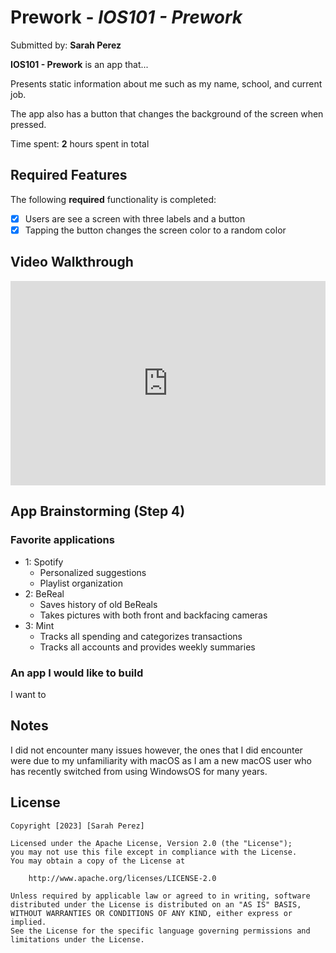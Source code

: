 # Prework - *IOS101 - Prework*

Submitted by: **Sarah Perez**

**IOS101 - Prework** is an app that... 

Presents static information about me such as my name, school, and current job. 

The app also has a button that changes the background of the screen when pressed. 

Time spent: **2** hours spent in total

## Required Features

The following **required** functionality is completed:

- [x] Users are see a screen with three labels and a button
- [x] Tapping the button changes the screen color to a random color
 
## Video Walkthrough

<div style="position: relative; padding-bottom: 64.94708994708994%; height: 0;"><iframe src="https://www.loom.com/embed/5676dcd0c17f4a9e9e6eb29c208778d4?sid=4175117f-ec17-470a-968d-15bbb5fe6808" frameborder="0" webkitallowfullscreen mozallowfullscreen allowfullscreen style="position: absolute; top: 0; left: 0; width: 100%; height: 100%;"></iframe></div>

## App Brainstorming (Step 4)

### Favorite applications
- 1: Spotify
    - Personalized suggestions
    - Playlist organization
- 2: BeReal
    - Saves history of old BeReals
    - Takes pictures with both front and backfacing cameras
- 3: Mint
    - Tracks all spending and categorizes transactions
    - Tracks all accounts and provides weekly summaries

### An app I would like to build

I want to 

## Notes

I did not encounter many issues however, the ones that I did encounter were due to my unfamiliarity with macOS as I am a new macOS user who has recently switched from using WindowsOS for many years.

## License

    Copyright [2023] [Sarah Perez]

    Licensed under the Apache License, Version 2.0 (the "License");
    you may not use this file except in compliance with the License.
    You may obtain a copy of the License at

        http://www.apache.org/licenses/LICENSE-2.0

    Unless required by applicable law or agreed to in writing, software
    distributed under the License is distributed on an "AS IS" BASIS,
    WITHOUT WARRANTIES OR CONDITIONS OF ANY KIND, either express or implied.
    See the License for the specific language governing permissions and
    limitations under the License.
